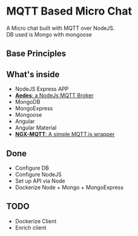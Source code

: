 # MQTT Based Micro Chat
A Micro chat built with MQTT over NodeJS.  
DB used is Mongo with mongoose

## Base Principles


## What's inside

* NodeJS Express APP
* [**Aedes**: a NodeJs MQTT Broker](https://github.com/moscajs/aedes)
* MongoDB
* MongoExpress
* Mongoose
* Angular
* Angular Material
* [**NGX-MQTT**: A simple MQTT.js wrapper](https://github.com/sclausen/ngx-mqtt)


## Done
* Configure DB
* Configure NodeJS
* Set up API via Node
* Dockerize Node + Mongo + MongoExpress

## TODO
* Dockerize Client
* Enrich client